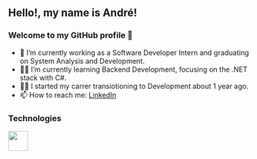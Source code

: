 ## Hello!, my name is André!
### Welcome to my GitHub profile 🤘


- 🚀 I’m currently working as a Software Developer Intern and graduating on System Analysis and Development.
- 👨‍💻 I’m currently learning Backend Development, focusing on the .NET stack with C#.
- 🏃‍♂️ I started my carrer transiotioning to Development about 1 year ago.  
- 📫 How to reach me: [LinkedIn](https://www.linkedin.com/in/andrenuneslimasp/)

### Technologies

<img src="https://cdn.jsdelivr.net/gh/devicons/devicon/icons/csharp/csharp-original.svg" width="40" height="40"/>
          
